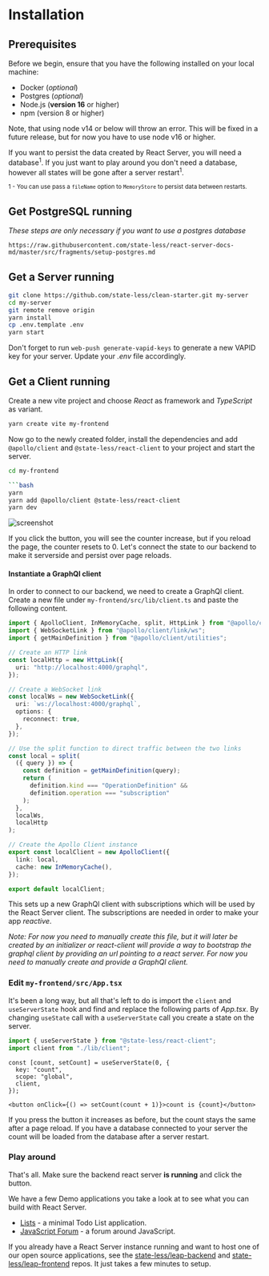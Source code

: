# Installation

## Prerequisites

Before we begin, ensure that you have the following installed on your local machine:

* Docker (_optional_)  
* Postgres (_optional_)  
* Node.js (**version 16** or higher)  
* npm (version 8 or higher)

Note, that using node v14 or below will throw an error. This will be fixed in a future release, but for now you have to use node v16 or higher.

If you want to persist the data created by React Server, you will need a database<sup>1</sup>. If you just want to play around you don't need a database, however all states will be gone after a server restart<sup>1</sup>.

<sub>1 - You can use pass a `fileName` option to `MemoryStore` to persist data between restarts.

## Get PostgreSQL running

_These steps are only necessary if you want to use a postgres database_
```github
https://raw.githubusercontent.com/state-less/react-server-docs-md/master/src/fragments/setup-postgres.md
```

## Get a Server running

```bash
git clone https://github.com/state-less/clean-starter.git my-server
cd my-server
git remote remove origin
yarn install
cp .env.template .env
yarn start
```

Don't forget to run `web-push generate-vapid-keys` to generate a new VAPID key for your server.
Update your _.env_ file accordingly.

## Get a Client running

Create a new vite project and choose _React_ as framework and _TypeScript_ as variant.

```bash
yarn create vite my-frontend
```

Now go to the newly created folder, install the dependencies and add `@apollo/client` and `@state-less/react-client` to your project and start the server.

````bash
cd my-frontend

```bash
yarn
yarn add @apollo/client @state-less/react-client
yarn dev
````

![screenshot](https://raw.githubusercontent.com/state-less/react-server-docs-md/master/images/screenshot.jpg)

If you click the button, you will see the counter increase, but if you reload the page, the counter resets to 0. Let's connect the state to our backend to make it serverside and persist over page reloads.

#### Instantiate a GraphQl client

In order to connect to our backend, we need to create a GraphQl client. Create a new file under `my-frontend/src/lib/client.ts` and paste the following content.

```ts
import { ApolloClient, InMemoryCache, split, HttpLink } from "@apollo/client";
import { WebSocketLink } from "@apollo/client/link/ws";
import { getMainDefinition } from "@apollo/client/utilities";

// Create an HTTP link
const localHttp = new HttpLink({
  uri: "http://localhost:4000/graphql",
});

// Create a WebSocket link
const localWs = new WebSocketLink({
  uri: `ws://localhost:4000/graphql`,
  options: {
    reconnect: true,
  },
});

// Use the split function to direct traffic between the two links
const local = split(
  ({ query }) => {
    const definition = getMainDefinition(query);
    return (
      definition.kind === "OperationDefinition" &&
      definition.operation === "subscription"
    );
  },
  localWs,
  localHttp
);

// Create the Apollo Client instance
export const localClient = new ApolloClient({
  link: local,
  cache: new InMemoryCache(),
});

export default localClient;
```

This sets up a new GraphQl client with subscriptions which will be used by the React Server client. The subscriptions are needed in order to make your app _reactive_.

_Note: For now you need to manually create this file, but it will later be created by an initializer or react-client will provide a way to bootstrap the graphql client by providing an url pointing to a react server. For now you need to manually create and provide a GraphQl client._

### Edit `my-frontend/src/App.tsx`

It's been a long way, but all that's left to do is import the `client` and `useServerState` hook and find and replace the following parts of _App.tsx_. By changing `useState` call with a `useServerState` call you create a state on the server.

```ts
import { useServerState } from "@state-less/react-client";
import client from "./lib/client";
```

```
const [count, setCount] = useServerState(0, {
  key: "count",
  scope: "global",
  client,
});
```

```tsx
<button onClick={() => setCount(count + 1)}>count is {count}</button>
```

If you press the button it increases as before, but the count stays the same after a page reload. If you have a database connected to your server the count will be loaded from the database after a server restart.

### Play around

That's all. Make sure the backend react server **is running** and click the button.

We have a few Demo applications you take a look at to see what you can build with React Server.

- [Lists](https://lists.state-less.cloud/welcome) - a minimal Todo List application.
- [JavaScript Forum](https://javascript.forum) - a forum around JavaScript.

If you already have a React Server instance running and want to host one of our open source applications, see the [state-less/leap-backend](https://github.com/state-less/leap-backend) and [state-less/leap-frontend](https://github.com/state-less/leap-frontend) repos. It just takes a few minutes to setup.